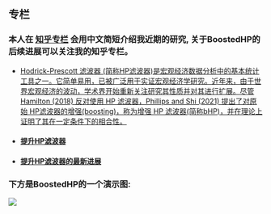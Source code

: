 ## 专栏
### 本人在 [知乎专栏](https://zhuanlan.zhihu.com/econometrics) 会用中文简短介绍我近期的研究, 关于BoostedHP的后续进展可以关注我的知乎专栏。

<div class="text-a">

- [Hodrick-Prescott 滤波器 (简称HP滤波器)是宏观经济数据分析中的基本统计工具之一。它简单易用，已被广泛用于实证宏观经济学研究。近年来，由于世界宏观经济的波动，学术界开始重新关注研究其性质并对其进行扩展。尽管Hamilton (2018) 反对使用 HP 滤波器，Phillips and Shi (2021) 提出了对原始 HP滤波器的增强(boosting)，称为增强 HP 滤波器(简称bHP)，并在理论上证明了其在一定条件下的相合性。](https://zhuanlan.zhihu.com/p/548776876)

</div>

- ####  [提升HP滤波器](https://zhuanlan.zhihu.com/p/64489398)
- #### [提升HP滤波器的最新进展](https://zhuanlan.zhihu.com/p/592268744)

### 下方是BoostedHP的一个演示图:

<img src="/md/images/Articles/ADF_bHP_ani.gif" class="ani">